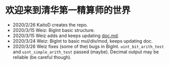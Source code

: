 # 欢迎来到清华第一精算师的世界

- 2020/2/26 KaitoD creates the repo.
- 2020/3/15 Weiz: BigInt basic structure.
- 2020/3/15 Weiz adds and keeps updating [doc.md].
- 2020/3/24 Weiz: BigInt to basic mul/div/mod, keeps updating doc.
- 2020/3/26 Weiz fixes (some of the) bugs in BigInt.
`uint_bit_arith_test` and `uint_simple_arith_test` passed (maybe).
Decimal output may be reliable (be careful though).

[doc.md]: doc.md
